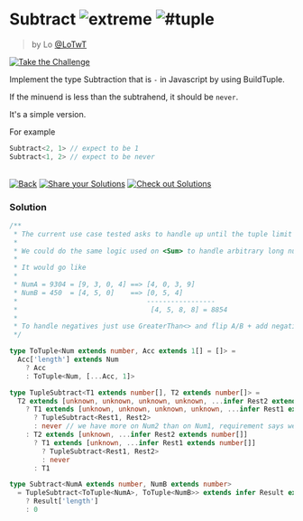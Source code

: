 <!--info-header-start--><h1>Subtract <img src="https://img.shields.io/badge/-extreme-b11b8d" alt="extreme"/> <img src="https://img.shields.io/badge/-%23tuple-999" alt="#tuple"/></h1><blockquote><p>by Lo <a href="https://github.com/LoTwT" target="_blank">@LoTwT</a></p></blockquote><p><a href="https://tsch.js.org/7561/play" target="_blank"><img src="https://img.shields.io/badge/-Take%20the%20Challenge-3178c6?logo=typescript&logoColor=white" alt="Take the Challenge"/></a> </p><!--info-header-end-->

Implement the type Subtraction that is ` - ` in Javascript by using BuildTuple.

If the minuend is less than the subtrahend, it should be `never`.

It's a simple version.

For example

```ts
Subtract<2, 1> // expect to be 1
Subtract<1, 2> // expect to be never
```


<!--info-footer-start--><br><a href="../../README.md" target="_blank"><img src="https://img.shields.io/badge/-Back-grey" alt="Back"/></a> <a href="https://tsch.js.org/7561/answer" target="_blank"><img src="https://img.shields.io/badge/-Share%20your%20Solutions-teal" alt="Share your Solutions"/></a> <a href="https://tsch.js.org/7561/solutions" target="_blank"><img src="https://img.shields.io/badge/-Check%20out%20Solutions-de5a77?logo=awesome-lists&logoColor=white" alt="Check out Solutions"/></a> <!--info-footer-end--> 
 
### Solution
 
 
```ts
/**
 * The current use case tested asks to handle up until the tuple limit (1000)
 *
 * We could do the same logic used on <Sum> to handle arbitrary long numbers if needed
 *
 * It would go like
 *
 * NumA = 9304 = [9, 3, 0, 4] ==> [4, 0, 3, 9]
 * NumB = 450  = [4, 5, 0]    ==> [0, 5, 4]
 *                                -----------------
 *                                 [4, 5, 8, 8] = 8854
 *
 * To handle negatives just use GreaterThan<> and flip A/B + add negative at the end
 */

type ToTuple<Num extends number, Acc extends 1[] = []> =
  Acc['length'] extends Num
    ? Acc
    : ToTuple<Num, [...Acc, 1]>

type TupleSubtract<T1 extends number[], T2 extends number[]> =
  T2 extends [unknown, unknown, unknown, unknown, ...infer Rest2 extends number[]]
    ? T1 extends [unknown, unknown, unknown, unknown, ...infer Rest1 extends number[]]
      ? TupleSubtract<Rest1, Rest2>
      : never // we have more on Num2 than on Num1, requirement says we cant have that!
    : T2 extends [unknown, ...infer Rest2 extends number[]]
      ? T1 extends [unknown, ...infer Rest1 extends number[]]
        ? TupleSubtract<Rest1, Rest2>
        : never
      : T1

type Subtract<NumA extends number, NumB extends number>
  = TupleSubtract<ToTuple<NumA>, ToTuple<NumB>> extends infer Result extends unknown[]
    ? Result['length']
    : 0
```
